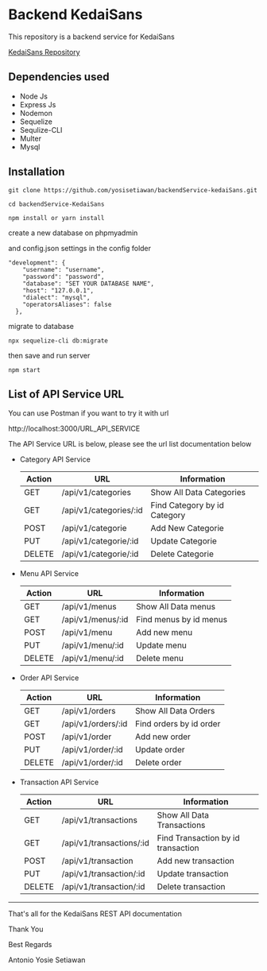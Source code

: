 <H1>Backend KedaiSans</H1>
This repository is a backend service for KedaiSans

[KedaiSans Repository](http://bit.ly/2lIWlLm "Go to this repository")

<H2>Dependencies used</H2>
  
  + Node Js 
  + Express Js
  + Nodemon
  + Sequelize
  + Sequlize-CLI
  + Multer
  + Mysql

<H2>Installation</H2>


```instalations
git clone https://github.com/yosisetiawan/backendService-kedaiSans.git

cd backendService-KedaiSans

npm install or yarn install
```

create a new database on phpmyadmin

and config.json settings in the config folder

```instalations
"development": {
    "username": "username",
    "password": "password",
    "database": "SET YOUR DATABASE NAME", 
    "host": "127.0.0.1",
    "dialect": "mysql",
    "operatorsAliases": false
  },
```
migrate to database

```migrate
npx sequelize-cli db:migrate
```

then save and run server

```Running Server
npm start
```

<H2>List of API Service URL</H2>

You can use Postman if you want to try it with url

http://localhost:3000/URL_API_SERVICE

The API Service URL is below, please see the url list documentation below

+ Category API Service
  
    | Action  | URL | Information |
    | ----- | --- | -------------|
    | GET   | /api/v1/categories  |   Show All Data Categories     |
    | GET | /api/v1/categories/:id  | Find Category by id Category |
    | POST | /api/v1/categorie  | Add New Categorie |
    | PUT | /api/v1/categorie/:id  | Update Categorie|
    | DELETE | /api/v1/categorie/:id  | Delete Categorie             |

+ Menu API Service
  
    | Action  | URL | Information |
    | ----- | --- | -------------|
    | GET   | /api/v1/menus  |   Show All Data menus     |
    | GET | /api/v1/menus/:id  | Find menus by id menus |
    | POST | /api/v1/menu  | Add new menu |
    | PUT | /api/v1/menu/:id  | Update menu|
    | DELETE | /api/v1/menu/:id  | Delete menu             |

+ Order API Service
  
    | Action  | URL | Information |
    | ----- | --- | -------------|
    | GET   | /api/v1/orders  |   Show All Data Orders     |
    | GET | /api/v1/orders/:id  | Find orders by id order |
    | POST | /api/v1/order  | Add new order |
    | PUT | /api/v1/order/:id  | Update order|
    | DELETE | /api/v1/order/:id  | Delete order             |

+ Transaction API Service
  
    | Action  | URL | Information |
    | ----- | --- | -------------|
    | GET   | /api/v1/transactions  |   Show All Data Transactions     |
    | GET | /api/v1/transactions/:id  | Find Transaction by id transaction |
    | POST | /api/v1/transaction  | Add new transaction |
    | PUT | /api/v1/transaction/:id  | Update transaction |
    | DELETE | /api/v1/transaction/:id  | Delete transaction             |

<Hr>

That's all for the KedaiSans REST API documentation

Thank You

Best Regards 

Antonio Yosie Setiawan